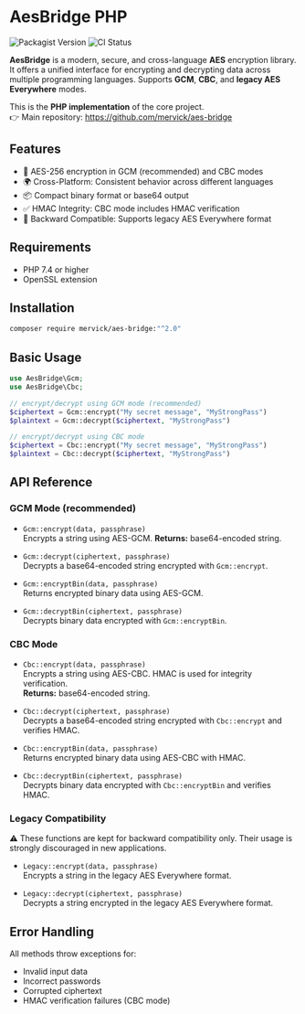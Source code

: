 # AesBridge PHP

![Packagist Version](https://img.shields.io/packagist/v/mervick/aes-bridge.svg)
![CI Status](https://github.com/mervick/aes-bridge-php/actions/workflows/codeception.yml/badge.svg)

**AesBridge** is a modern, secure, and cross-language **AES** encryption library. It offers a unified interface for encrypting and decrypting data across multiple programming languages. Supports **GCM**, **CBC**, and **legacy AES Everywhere** modes.


This is the **PHP implementation** of the core project.  
👉 Main repository: https://github.com/mervick/aes-bridge

## Features

- 🔐 AES-256 encryption in GCM (recommended) and CBC modes
- 🌍 Cross-Platform: Consistent behavior across different languages
- 📦 Compact binary format or base64 output
- ✅ HMAC Integrity: CBC mode includes HMAC verification
- 🔄 Backward Compatible: Supports legacy AES Everywhere format

## Requirements

- PHP 7.4 or higher
- OpenSSL extension

## Installation

```sh
composer require mervick/aes-bridge:"^2.0"
```

## Basic Usage

```php
use AesBridge\Gcm;
use AesBridge\Cbc;

// encrypt/decrypt using GCM mode (recommended)
$ciphertext = Gcm::encrypt("My secret message", "MyStrongPass")
$plaintext = Gcm::decrypt($ciphertext, "MyStrongPass")

// encrypt/decrypt using CBC mode
$ciphertext = Cbc::encrypt("My secret message", "MyStrongPass")
$plaintext = Cbc::decrypt($ciphertext, "MyStrongPass")

```


## API Reference

### GCM Mode (recommended)

- `Gcm::encrypt(data, passphrase)`  
  Encrypts a string using AES-GCM.
  **Returns:** base64-encoded string.

- `Gcm::decrypt(ciphertext, passphrase)`  
  Decrypts a base64-encoded string encrypted with `Gcm::encrypt`.

- `Gcm::encryptBin(data, passphrase)`  
  Returns encrypted binary data using AES-GCM.

- `Gcm::decryptBin(ciphertext, passphrase)`  
  Decrypts binary data encrypted with `Gcm::encryptBin`.

### CBC Mode

- `Cbc::encrypt(data, passphrase)`  
  Encrypts a string using AES-CBC. 
  HMAC is used for integrity verification.  
  **Returns:** base64-encoded string.  

- `Cbc::decrypt(ciphertext, passphrase)`  
  Decrypts a base64-encoded string encrypted with `Cbc::encrypt` and verifies HMAC.

- `Cbc::encryptBin(data, passphrase)`  
  Returns encrypted binary data using AES-CBC with HMAC.

- `Cbc::decryptBin(ciphertext, passphrase)`  
  Decrypts binary data encrypted with `Cbc::encryptBin` and verifies HMAC.

### Legacy Compatibility

⚠️ These functions are kept for backward compatibility only.
Their usage is strongly discouraged in new applications.

- `Legacy::encrypt(data, passphrase)`  
  Encrypts a string in the legacy AES Everywhere format.  

- `Legacy::decrypt(ciphertext, passphrase)`  
  Decrypts a string encrypted in the legacy AES Everywhere format.


## Error Handling

All methods throw exceptions for:

- Invalid input data
- Incorrect passwords
- Corrupted ciphertext
- HMAC verification failures (CBC mode)
